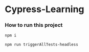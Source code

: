 # Cypress-Learning

### How to run this project
```bash
npm i
```
```bash
npm run triggerAllTests-headless
```